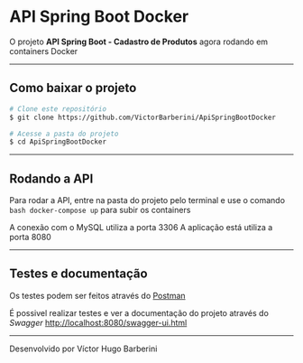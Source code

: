 # API Spring Boot Docker

O projeto **API Spring Boot - Cadastro de Produtos** agora rodando em containers Docker

---

## Como baixar o projeto

```bash
# Clone este repositório
$ git clone https://github.com/VictorBarberini/ApiSpringBootDocker

# Acesse a pasta do projeto
$ cd ApiSpringBootDocker
```

---

## Rodando a API

Para rodar a API, entre na pasta do projeto pelo terminal e use o comando ```bash docker-compose up``` para subir os containers

A conexão com o MySQL utiliza a porta 3306
A aplicação está utiliza a porta 8080

---

## Testes e documentação

Os testes podem ser feitos através do [Postman](https://www.postman.com/)

É possivel realizar testes e ver a documentação do projeto através do *Swagger* <http://localhost:8080/swagger-ui.html>

---

Desenvolvido por Víctor Hugo Barberini
